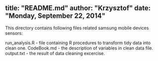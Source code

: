 title: "README.md"
author: "Krzysztof"
date: "Monday, September 22, 2014"
---
This directory contains following files related samsung mobile devices sensors:

run_analysis.R - file containing R procedures to transform tidy data into clean one.
CodeBook.md - the description of variables in clean data file.
output.txt - the result of data cleaning excercise.

 